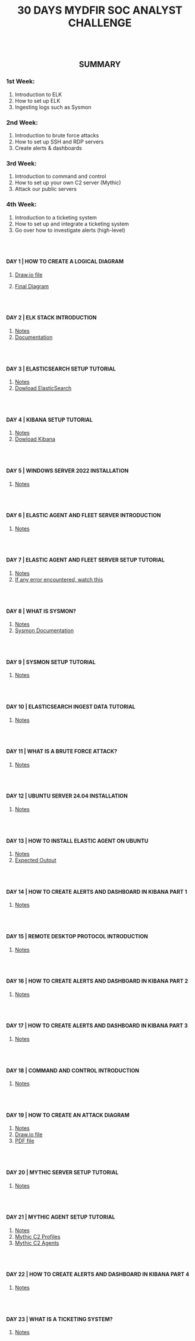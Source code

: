 <h1 align="center">30 DAYS MYDFIR SOC ANALYST CHALLENGE</h1>
<br><br>
<h2 align="center">SUMMARY</h2>

<h3>1st Week:</h3>

1. Introduction to ELK
2. How to set up ELK
3. Ingesting logs such as Sysmon

<h3>2nd Week:</h3>

1. Introduction to brute force attacks
2. How to set up SSH and  RDP servers
3. Create alerts & dashboards

<h3>3rd Week:</h3>

1. Introduction to command and control 
2. How to set up your own C2 server (Mythic)
3. Attack our public servers

<h3>4th Week:</h3>

1. Introduction to a ticketing system
2. How to set up and integrate a ticketing system
3. Go over how to investigate alerts (high-level)
   
<br><br>
<h4 align="">DAY 1 | HOW TO CREATE A LOGICAL DIAGRAM</h4>

1. [Draw.io file](https://github.com/Mitesh2020/30-Days-MyDFIR-SOC-Analyst-Challenge/blob/main/30-days-mydfir-diagram.drawio)

2. [Final Diagram](https://github.com/Mitesh2020/30-Days-MyDFIR-SOC-Analyst-Challenge/blob/main/30-days-mydfir-diagram.drawio-1.pdf)

<br><br>

<h4 align="">DAY 2 | ELK STACK INTRODUCTION</h4>

1. [Notes](https://github.com/Mitesh2020/30-Days-MyDFIR-SOC-Analyst-Challenge/blob/main/day-2-notes)
2. [Documentation](https://www.elastic.co/elastic-stack/features)

<br><br>

<h4 align="">DAY 3 | ELASTICSEARCH SETUP TUTORIAL</h4>

1. [Notes](https://github.com/Mitesh2020/30-Days-MyDFIR-SOC-Analyst-Challenge/blob/main/day-3-notes)
2. [Dowload ElasticSearch](https://www.elastic.co/downloads/elasticsearch)

<br><br>

<h4 align="">DAY 4 | KIBANA SETUP TUTORIAL</h4>

1. [Notes](https://github.com/Mitesh2020/30-Days-MyDFIR-SOC-Analyst-Challenge/blob/main/day-4-notes)
2. [Dowload Kibana](https://www.elastic.co/downloads/kibana)

<br><br>

<h4 align="">DAY 5 | WINDOWS SERVER 2022 INSTALLATION</h4>

1. [Notes](https://github.com/Mitesh2020/30-Days-MyDFIR-SOC-Analyst-Challenge/blob/main/day-5-notes)

<br><br>

<h4 align="">DAY 6 | ELASTIC AGENT AND FLEET SERVER INTRODUCTION</h4>

1. [Notes](https://github.com/Mitesh2020/30-Days-MyDFIR-SOC-Analyst-Challenge/blob/main/day-6-notes)

<br><br>

<h4 align="">DAY 7 | ELASTIC AGENT AND FLEET SERVER SETUP TUTORIAL</h4>

1. [Notes](https://github.com/Mitesh2020/30-Days-MyDFIR-SOC-Analyst-Challenge/blob/main/day-7-notes)
2. [If any error encountered, watch this](https://youtu.be/GWX19cpv21w?si=owm7vZac1anv4zxF)

<br><br>

<h4 align="">DAY 8 | WHAT IS SYSMON?</h4>

1. [Notes](https://github.com/Mitesh2020/30-Days-MyDFIR-SOC-Analyst-Challenge/blob/main/day-8-notes)
2. [Sysmon Documentation](https://learn.microsoft.com/en-us/sysinternals/downloads/sysmon)

<br><br>

<h4 align="">DAY 9 | SYSMON SETUP TUTORIAL</h4>

1. [Notes](https://github.com/Mitesh2020/30-Days-MyDFIR-SOC-Analyst-Challenge/blob/main/day-9-notes)

<br><br>

<h4 align="">DAY 10 | ELASTICSEARCH INGEST DATA TUTORIAL</h4>

1. [Notes](https://github.com/Mitesh2020/30-Days-MyDFIR-SOC-Analyst-Challenge/blob/main/day-10-notes)

<br><br>

<h4 align="">DAY 11 | WHAT IS A BRUTE FORCE ATTACK?</h4>

1. [Notes](https://github.com/Mitesh2020/30-Days-MyDFIR-SOC-Analyst-Challenge/blob/main/day-11-notes)

<br><br>

<h4 align="">DAY 12 | UBUNTU SERVER 24.04 INSTALLATION</h4>

1. [Notes](https://github.com/Mitesh2020/30-Days-MyDFIR-SOC-Analyst-Challenge/blob/main/day-12-notes)

<br><br>

<h4 align="">DAY 13 | HOW TO INSTALL ELASTIC AGENT ON UBUNTU</h4>

1. [Notes](https://github.com/Mitesh2020/30-Days-MyDFIR-SOC-Analyst-Challenge/blob/main/day-13-notes)
2. [Expected Output](https://github.com/Mitesh2020/30-Days-MyDFIR-SOC-Analyst-Challenge/blob/main/day-13-output.png)

<br><br>

<h4 align="">DAY 14 | HOW TO CREATE ALERTS AND DASHBOARD IN KIBANA PART 1</h4>

1. [Notes](https://github.com/Mitesh2020/30-Days-MyDFIR-SOC-Analyst-Challenge/blob/main/day-14-notes)

<br><br>

<h4 align="">DAY 15 | REMOTE DESKTOP PROTOCOL INTRODUCTION</h4>

1. [Notes](https://github.com/Mitesh2020/30-Days-MyDFIR-SOC-Analyst-Challenge/blob/main/day-15-notes)

<br><br>

<h4 align="">DAY 16 | HOW TO CREATE ALERTS AND DASHBOARD IN KIBANA PART 2</h4>

1. [Notes](https://github.com/Mitesh2020/30-Days-MyDFIR-SOC-Analyst-Challenge/blob/main/day-16-notes)

<br><br>

<h4 align="">DAY 17 | HOW TO CREATE ALERTS AND DASHBOARD IN KIBANA PART 3</h4>

1. [Notes](https://github.com/Mitesh2020/30-Days-MyDFIR-SOC-Analyst-Challenge/blob/main/day-17-notes)

<br><br>

<h4 align="">DAY 18 | COMMAND AND CONTROL INTRODUCTION</h4>

1. [Notes](https://github.com/Mitesh2020/30-Days-MyDFIR-SOC-Analyst-Challenge/blob/main/day-18-notes)

<br><br>

<h4 align="">DAY 19 | HOW TO CREATE AN ATTACK DIAGRAM</h4>

1. [Notes](https://github.com/Mitesh2020/30-Days-MyDFIR-SOC-Analyst-Challenge/blob/main/day-19-notes)
2. [Draw.io file](https://github.com/Mitesh2020/30-Days-MyDFIR-SOC-Analyst-Challenge/blob/main/Attack%20Diagram.drawio)
3. [PDF file](https://github.com/Mitesh2020/30-Days-MyDFIR-SOC-Analyst-Challenge/blob/main/Attack%20Diagram.drawio.pdf)

<br><br>

<h4 align="">DAY 20 | MYTHIC SERVER SETUP TUTORIAL</h4>

1. [Notes](https://github.com/Mitesh2020/30-Days-MyDFIR-SOC-Analyst-Challenge/blob/main/day-20-notes)

<br><br>

<h4 align="">DAY 21 | MYTHIC AGENT SETUP TUTORIAL</h4>

1. [Notes](https://github.com/Mitesh2020/30-Days-MyDFIR-SOC-Analyst-Challenge/blob/main/day-21-notes)
2. [Mythic C2 Profiles](https://github.com/MythicC2Profiles)
3. [Mythic C2 Agents](https://github.com/mythicagents)

<br><br>

<h4 align="">DAY 22 | HOW TO CREATE ALERTS AND DASHBOARD IN KIBANA PART 4</h4>

1. [Notes](https://github.com/Mitesh2020/30-Days-MyDFIR-SOC-Analyst-Challenge/blob/main/day-22-notes)

<br><br>

<h4 align="">DAY 23 | WHAT IS A TICKETING SYSTEM?</h4>

1. [Notes](https://github.com/Mitesh2020/30-Days-MyDFIR-SOC-Analyst-Challenge/blob/main/day-23-notes)

